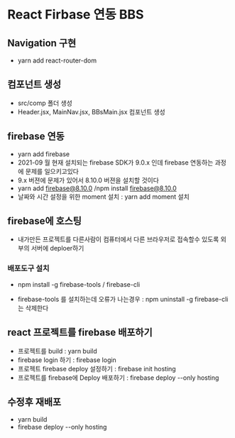 # React Firbase 연동 BBS

## Navigation 구현

- yarn add react-router-dom

## 컴포넌트 생성

- src/comp 폴더 생성
- Header.jsx, MainNav.jsx, BBsMain.jsx 컴포넌트 생성

## firebase 연동

- yarn add firebase
- 2021-09 월 현재 설치되는 firebase SDK가 9.0.x 인데 firebase 연동하는 과정에 문제를 일으키고있다
- 9.x 버젼에 문제가 있어서 8.10.0 버젼을 설치할 것이다
- yarn add firebase@8.10.0 /npm install firebase@8.10.0
- 날짜와 시간 설정을 위한 moment 설치 : yarn add moment 설치

## firebase에 호스팅

- 내가만든 프로젝트를 다른사람이 컴퓨터에서 다른 브라우저로 접속할수 있도록
  외부의 서버에 deploer하기

### 배포도구 설치

- npm install -g firebase-tools / firebase-cli

* firebase-tools 를 설치하는데 오류가 나는경우 : npm uninstall
  -g firebase-cli 는 삭제한다

## react 프로젝트를 firebase 배포하기

- 프로젝트를 build : yarn build
- firebase login 하기 : firebase login
- 프로젝트 firebase deploy 설정하기 : firebase init hosting
- 프로젝트를 firebase에 Deploy 배포하기
  : firebase deploy --only hosting

## 수정후 재배포

- yarn build
- firebase deploy --only hosting
